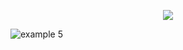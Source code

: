 <p align="center">
   <img src="https://github.com/cpp-rakesh/discrete_mathematics_and_its_applications/blob/master/chapter_2_basic_structures/2.4_sequences_and_summations/recurrence_relations/examples/repo/main.jpg">
</p>

![example 5](https://github.com/cpp-rakesh/discrete_mathematics_and_its_applications/tree/master/chapter_2_basic_structures/2.4_sequences_and_summations/recurrence_relations/examples/repo/example_5.jpg)


